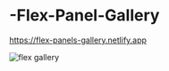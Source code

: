 # -Flex-Panel-Gallery
https://flex-panels-gallery.netlify.app

![flex gallery](https://user-images.githubusercontent.com/109892819/210505734-2157fea4-aa81-4e99-bb42-5e6e7db7d1d4.png)
